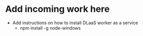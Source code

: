 # Add incoming work here

- Add instructions on how to install DLaaS worker as a service
  - npm install -g node-windows